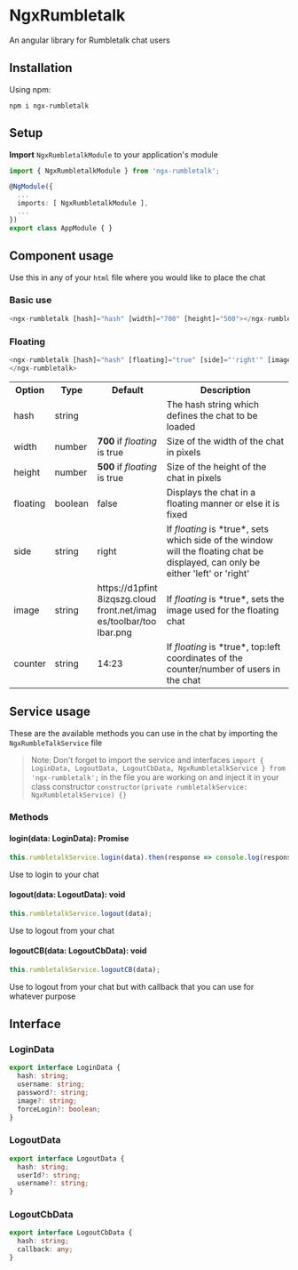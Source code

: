 # NgxRumbletalk

An angular library for Rumbletalk chat users

## Installation

Using npm:

`npm i ngx-rumbletalk`

## Setup

**Import** `NgxRumbletalkModule` to your application's module

```typescript
import { NgxRumbletalkModule } from 'ngx-rumbletalk';

@NgModule({
  ...
  imports: [ NgxRumbletalkModule ],
  ...
})
export class AppModule { }
```

## Component usage

Use this in any of your `html` file where you would like to place the chat

### Basic use
```typescript
<ngx-rumbletalk [hash]="hash" [width]="700" [height]="500"></ngx-rumbletalk>
```

### Floating
```typescript
<ngx-rumbletalk [hash]="hash" [floating]="true" [side]="'right'" [image]="'https://d1pfint8izqszg.cloudfront.net/images/toolbar/toolbar.png'" [counter]="'14:23'">
</ngx-rumbletalk>
```

<table>
  <tr>
    <th>Option</th>
    <th>Type</th>
    <th>Default</th>
    <th>Description</th>
  </tr>
  <tr>
    <td>hash</td>
    <td>string</td>
    <td></td>
    <td>The hash string which defines the chat to be loaded</td>
  </tr>
  <tr>
    <td>width</td>
    <td>number</td>
    <td><b>700</b> if <i>floating</i> is true</td>
    <td>Size of the width of the chat in pixels</td>
  </tr>
  <tr>
    <td>height</td>
    <td>number</td>
    <td><b>500</b> if <i>floating</i> is true</td>
    <td>Size of the height of the chat in pixels</td>
  </tr>
  <tr>
    <td>floating</td>
    <td>boolean</td>
    <td>false</td>
    <td>Displays the chat in a floating manner or else it is fixed</td>
  </tr>
  <tr>
    <td>side</td>
    <td>string</td>
    <td>right</td>
    <td>If <i>floating</i> is *true*, sets which side of the window will the floating chat be displayed, can only be either 'left' or 'right'</td>
  </tr>
  <tr>
    <td>image</td>
    <td>string</td>
    <td style="word-break: break-all;">https://d1pfint8izqszg.cloudfront.net/images/toolbar/toolbar.png</td>
    <td>If <i>floating</i> is *true*, sets the image used for the floating chat</td>
  </tr>
  <tr>
    <td>counter</td>
    <td>string</td>
    <td>14:23</td>
    <td>If <i>floating</i> is *true*, top:left coordinates of the counter/number of users in the chat</td>
  </tr>
</table>

## Service usage

These are the available methods you can use in the chat by importing the `NgxRumbleTalkService` file

> Note: Don't forget to import the service and interfaces `import { LoginData, LogoutData, LogoutCbData, NgxRumbletalkService } from 'ngx-rumbletalk';` in the file you are working on and inject it in your class constructor `constructor(private rumbletalkService: NgxRumbletalkService) {}`

### Methods

#### login(data: LoginData): Promise<any>

```typescript
this.rumbletalkService.login(data).then(response => console.log(response)).catch(error => console.log(error));
```

Use to login to your chat

#### logout(data: LogoutData): void

```typescript
this.rumbletalkService.logout(data);
```

Use to logout from your chat

#### logoutCB(data: LogoutCbData): void

```typescript
this.rumbletalkService.logoutCB(data);
```

Use to logout from your chat but with callback that you can use for whatever purpose

## Interface

### LoginData

```typescript
export interface LoginData {
  hash: string;
  username: string;
  password?: string;
  image?: string;
  forceLogin?: boolean;
}
```

### LogoutData

```typescript
export interface LogoutData {
  hash: string;
  userId?: string;
  username?: string;
}
```

### LogoutCbData

```typescript
export interface LogoutCbData {
  hash: string;
  callback: any;
}
```